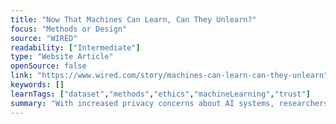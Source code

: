 ```yaml
---
title: "Now That Machines Can Learn, Can They Unlearn?"
focus: "Methods or Design"
source: "WIRED"
readability: ["Intermediate"]
type: "Website Article"
openSource: false
link: "https://www.wired.com/story/machines-can-learn-can-they-unlearn"
keywords: []
learnTags: ["dataset","methods","ethics","machineLearning","trust"]
summary: "With increased privacy concerns about AI systems, researchers are testing whether sensitive data can be removed from those systems without completely retraining them. "
---
```

